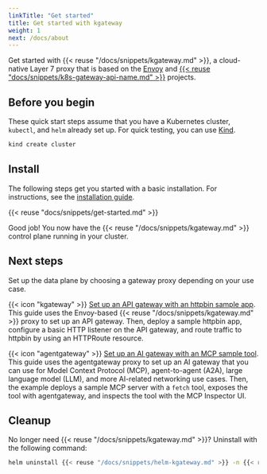 ```yaml
---
linkTitle: "Get started"
title: Get started with kgateway
weight: 1
next: /docs/about
---
```


Get started with {{< reuse "/docs/snippets/kgateway.md" >}}, a cloud-native Layer 7 proxy that is based on the [Envoy](https://www.envoyproxy.io/) and [{{< reuse "docs/snippets/k8s-gateway-api-name.md" >}}](https://gateway-api.sigs.k8s.io/) projects.

## Before you begin

These quick start steps assume that you have a Kubernetes cluster, `kubectl`, and `helm` already set up. For quick testing, you can use [Kind](https://kind.sigs.k8s.io/).

```sh
kind create cluster
```

## Install

The following steps get you started with a basic installation. For instructions, see the [installation guide](/docs/operations/install).

{{< reuse "docs/snippets/get-started.md" >}}

Good job! You now have the {{< reuse "/docs/snippets/kgateway.md" >}} control plane running in your cluster.

## Next steps

Set up the data plane by choosing a gateway proxy depending on your use case.

{{< icon "kgateway" >}} [Set up an API gateway with an httpbin sample app](../operations/sample-app/). This guide uses the Envoy-based {{< reuse "/docs/snippets/kgateway.md" >}} proxy to set up an API gateway. Then, deploy a sample httpbin app, configure a basic HTTP listener on the API gateway, and route traffic to httpbin by using an HTTPRoute resource.

{{< icon "agentgateway" >}} [Set up an AI gateway with an MCP sample tool](../agentgateway/get-started/). This guide uses the agentgateway proxy to set up an AI gateway that you can use for Model Context Protocol (MCP), agent-to-agent (A2A), large language model (LLM), and more AI-related networking use cases. Then, the example deploys a sample MCP server with a `fetch` tool, exposes the tool with agentgateway, and inspects the tool with the MCP Inspector UI.

## Cleanup

No longer need {{< reuse "/docs/snippets/kgateway.md" >}}? Uninstall with the following command:

```sh
helm uninstall {{< reuse "/docs/snippets/helm-kgateway.md" >}} -n {{< reuse "docs/snippets/namespace.md" >}}
```
